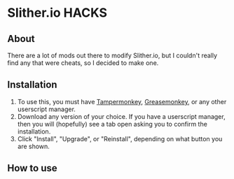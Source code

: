 # Slither.io HACKS

## About

There are a lot of mods out there to modify Slither.io, but I couldn't really find any that were cheats, so I decided to make one.

## Installation

1. To use this, you must have [Tampermonkey](https://tampermonkey.net/), [Greasemonkey](https://www.greasespot.net/), or any other userscript manager.
2. Download any version of your choice. If you have a userscript manager, then you will (hopefully) see a tab open asking you to confirm the installation.
3. Click "Install", "Upgrade", or "Reinstall", depending on what button you are shown.

## How to use


